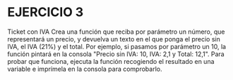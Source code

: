 # EJERCICIO 3
Ticket con IVA
Crea una función que reciba por parámetro un número, que representará un precio, y devuelva un texto en el que ponga el precio sin IVA, el IVA (21%) y el total. Por ejemplo, si pasamos por parámetro un 10, la función pintará en la consola "Precio sin IVA: 10, IVA: 2,1 y Total: 12,1".
Para probar que funciona, ejecuta la función recogiendo el resultado en una variable e imprímela en la consola para comprobarlo.